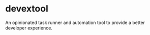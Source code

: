 # devextool
An opinionated task runner and automation tool to provide a better developer experience.
